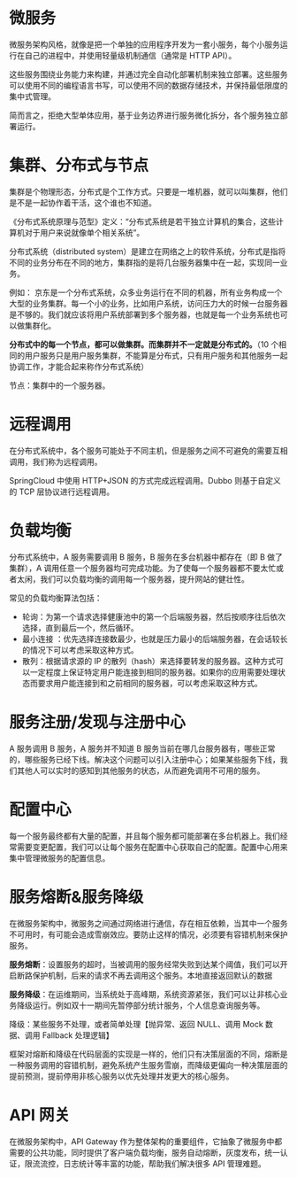 

# 微服务

微服务架构风格，就像是把一个单独的应用程序开发为一套小服务，每个小服务运行在自己的进程中，并使用轻量级机制通信（通常是 HTTP API）。

这些服务围绕业务能力来构建，并通过完全自动化部署机制来独立部署。这些服务可以使用不同的编程语言书写，可以使用不同的数据存储技术，并保持最低限度的集中式管理。

简而言之，拒绝大型单体应用，基于业务边界进行服务微化拆分，各个服务独立部署运行。


# 集群、分布式与节点

集群是个物理形态，分布式是个工作方式。只要是一堆机器，就可以叫集群，他们是不是一起协作着干活，这个谁也不知道。

《分布式系统原理与范型》定义：“分布式系统是若干独立计算机的集合，这些计算机对于用户来说就像单个相关系统”。

分布式系统（distributed system）是建立在网络之上的软件系统，分布式是指将不同的业务分布在不同的地方，集群指的是将几台服务器集中在一起，实现同一业务。

例如： 京东是一个分布式系统，众多业务运行在不同的机器，所有业务构成一个大型的业务集群。每一个小的业务，比如用户系统，访问压力大的时候一台服务器是不够的。我们就应该将用户系统部署到多个服务器，也就是每一个业务系统也可以做集群化。

**分布式中的每一个节点，都可以做集群。而集群并不一定就是分布式的。**（10 个相同的用户服务只是用户服务集群，不能算是分布式，只有用户服务和其他服务一起协调工作，才能合起来称作分布式系统）

节点：集群中的一个服务器。

# 远程调用

在分布式系统中，各个服务可能处于不同主机，但是服务之间不可避免的需要互相调用，我们称为远程调用。

SpringCloud 中使用 HTTP+JSON 的方式完成远程调用。Dubbo 则基于自定义的 TCP 层协议进行远程调用。

# 负载均衡

分布式系统中，A 服务需要调用 B 服务，B 服务在多台机器中都存在（即 B 做了集群），A 调用任意一个服务器均可完成功能。为了使每一个服务器都不要太忙或者太闲，我们可以负载均衡的调用每一个服务器，提升网站的健壮性。

常见的负载均衡算法包括：
- 轮询：为第一个请求选择健康池中的第一个后端服务器，然后按顺序往后依次选择，直到最后一个，然后循环。
- 最小连接 ：优先选择连接数最少，也就是压力最小的后端服务器，在会话较长的情况下可以考虑采取这种方式。
- 散列：根据请求源的 IP 的散列（hash）来选择要转发的服务器。这种方式可以一定程度上保证特定用户能连接到相同的服务器。如果你的应用需要处理状态而要求用户能连接到和之前相同的服务器，可以考虑采取这种方式。

# 服务注册/发现与注册中心

A 服务调用 B 服务，A 服务并不知道 B 服务当前在哪几台服务器有，哪些正常的，哪些服务已经下线。解决这个问题可以引入注册中心；如果某些服务下线，我们其他人可以实时的感知到其他服务的状态，从而避免调用不可用的服务。

#  配置中心

每一个服务最终都有大量的配置，并且每个服务都可能部署在多台机器上。我们经常需要变更配置，我们可以让每个服务在配置中心获取自己的配置。配置中心用来集中管理微服务的配置信息。

#  服务熔断&服务降级

在微服务架构中，微服务之间通过网络进行通信，存在相互依赖，当其中一个服务不可用时，有可能会造成雪崩效应。要防止这样的情况，必须要有容错机制来保护服务。

**服务熔断**：设置服务的超时，当被调用的服务经常失败到达某个阈值，我们可以开启断路保护机制，后来的请求不再去调用这个服务。本地直接返回默认的数据

**服务降级**：在运维期间，当系统处于高峰期，系统资源紧张，我们可以让非核心业务降级运行。例如双十一期间先暂停部分统计服务，个人信息查询服务等。

降级：某些服务不处理，或者简单处理【抛异常、返回 NULL、调用 Mock 数据、调用 Fallback 处理逻辑】

框架对熔断和降级在代码层面的实现是一样的，他们只有决策层面的不同，熔断是一种服务调用的容错机制，避免系统产生服务雪崩，而降级更偏向一种决策层面的提前预测，提前停用非核心服务以优先处理并发更大的核心服务。


# API  网关

在微服务架构中，API Gateway 作为整体架构的重要组件，它抽象了微服务中都需要的公共功能，同时提供了客户端负载均衡，服务自动熔断，灰度发布，统一认证，限流流控，日志统计等丰富的功能，帮助我们解决很多 API 管理难题。